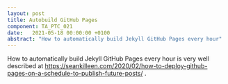 ```yaml
---
layout: post
title: Autobuild GitHub Pages
component: TA_PTC_021
date:   2021-05-18 00:00:00 +0100
abstract: "How to automatically build Jekyll GitHub Pages every hour"
---
```


How to automatically build Jekyll GitHub Pages every hour is very well described at https://seankilleen.com/2020/02/how-to-deploy-github-pages-on-a-schedule-to-publish-future-posts/ .